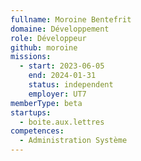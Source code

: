 ```yaml
---
fullname: Moroine Bentefrit
domaine: Développement
role: Développeur
github: moroine
missions:
  - start: 2023-06-05
    end: 2024-01-31
    status: independent
    employer: UT7
memberType: beta
startups:
  - boite.aux.lettres
competences:
  - Administration Système
---
```

